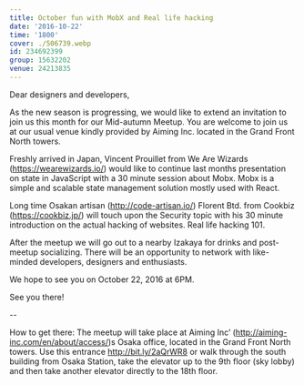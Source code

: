 ```yaml
---
title: October fun with MobX and Real life hacking
date: '2016-10-22'
time: '1800'
cover: ./506739.webp
id: 234692399
group: 15632202
venue: 24213835
---
```


Dear designers and developers,

As the new season is progressing, we would like to extend an invitation to join us this month for our Mid-autumn Meetup. You are welcome to join us at our usual venue kindly provided by Aiming Inc. located in the Grand Front North towers.

Freshly arrived in Japan, Vincent Prouillet from We Are Wizards (https://wearewizards.io/) would like to continue last months presentation on state in JavaScript with a 30 minute session about Mobx. Mobx is a simple and scalable state management solution mostly used with React.

Long time Osakan artisan (http://code-artisan.io/) Florent Btd. from Cookbiz (https://cookbiz.jp/) will touch upon the Security topic with his 30 minute introduction on the actual hacking of websites. Real life hacking 101.

After the meetup we will go out to a nearby Izakaya for drinks and post-meetup socializing. There will be an opportunity to network with like-minded developers, designers and enthusiasts.

We hope to see you on October 22, 2016 at 6PM.

See you there!

--

How to get there: The meetup will take place at Aiming Inc’ (http://aiming-inc.com/en/about/access/)s Osaka office, located in the Grand Front North towers. Use this entrance http://bit.ly/2aQrWR8 or walk through the south building from Osaka Station, take the elevator up to the 9th floor (sky lobby) and then take another elevator directly to the 18th floor.
